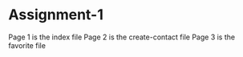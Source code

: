 # Assignment-1

Page 1 is the index file
Page 2 is the create-contact file
Page 3 is the favorite file
